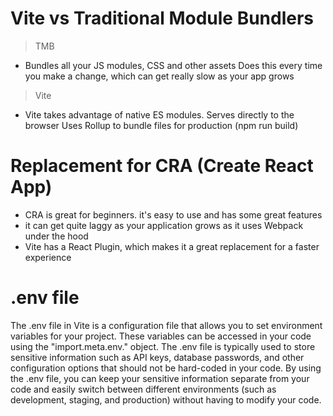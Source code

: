 # Vite vs Traditional Module Bundlers

> TMB

- Bundles all your JS modules, CSS and other assets
  Does this every time you make a change, which can get really slow as your app grows

> Vite

- Vite takes advantage of native ES modules. Serves directly to the browser
  Uses Rollup to bundle files for production (npm run build)

# Replacement for CRA (Create React App)

- CRA is great for beginners. it's easy to use and has some great features
- it can get quite laggy as your application grows as it uses Webpack under the hood
- Vite has a React Plugin, which makes it a great replacement for a faster experience

# .env file

The .env file in Vite is a configuration file that allows you to set environment variables for your project. These variables can be accessed in your code using the "import.meta.env.<varName>" object. The .env file is typically used to store sensitive information such as API keys, database passwords, and other configuration options that should not be hard-coded in your code. By using the .env file, you can keep your sensitive information separate from your code and easily switch between different environments (such as development, staging, and production) without having to modify your code.
